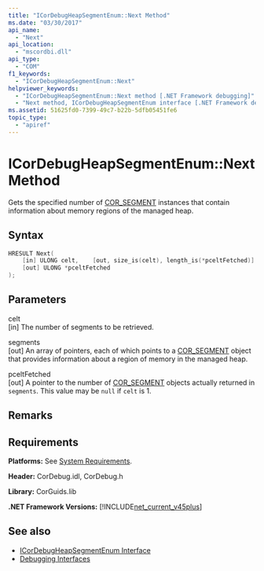 ```yaml
---
title: "ICorDebugHeapSegmentEnum::Next Method"
ms.date: "03/30/2017"
api_name: 
  - "Next"
api_location: 
  - "mscordbi.dll"
api_type: 
  - "COM"
f1_keywords: 
  - "ICorDebugHeapSegmentEnum::Next"
helpviewer_keywords: 
  - "ICorDebugHeapSegmentEnum::Next method [.NET Framework debugging]"
  - "Next method, ICorDebugHeapSegmentEnum interface [.NET Framework debugging]"
ms.assetid: 51625fd0-7399-49c7-b22b-5dfb05451fe6
topic_type: 
  - "apiref"
---
```

# ICorDebugHeapSegmentEnum::Next Method
Gets the specified number of [COR_SEGMENT](cor-segment-structure.md) instances that contain information about memory regions of the managed heap.  
  
## Syntax  
  
```cpp  
HRESULT Next(  
    [in] ULONG celt,    [out, size_is(celt), length_is(*pceltFetched)] COR_SEGMENT segments[],
    [out] ULONG *pceltFetched  
);  
```  
  
## Parameters  
 celt  
 [in] The number of segments to be retrieved.  
  
 segments  
 [out] An array of pointers, each of which points to a [COR_SEGMENT](cor-segment-structure.md) object that provides information about a region of memory in the managed heap.  
  
 pceltFetched  
 [out] A pointer to the number of [COR_SEGMENT](cor-segment-structure.md) objects actually returned in `segments`. This value may be `null` if `celt` is 1.  
  
## Remarks  
  
## Requirements  
 **Platforms:** See [System Requirements](../../get-started/system-requirements.md).  
  
 **Header:** CorDebug.idl, CorDebug.h  
  
 **Library:** CorGuids.lib  
  
 **.NET Framework Versions:** [!INCLUDE[net_current_v45plus](../../../../includes/net-current-v45plus-md.md)]  
  
## See also

- [ICorDebugHeapSegmentEnum Interface](icordebugheapsegmentenum-interface.md)
- [Debugging Interfaces](debugging-interfaces.md)
